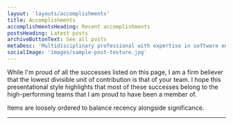 ```yaml
---
layout: 'layouts/accomplishments'
title: Accomplishments
accomplishmentsHeading: Recent accomplishments
postsHeading: Latest posts
archiveButtonText: See all posts
metaDesc: 'Multidisciplinary professional with expertise in software engineering, leadership, and education.'
socialImage: 'images/sample-post-texture.jpg'
---
```


While I'm proud of all the successes listed on this page, I am a firm believer that the lowest divisible unit of contribution is that of your team. I hope this presentational style highlights that most of these successes belong to the high-performing teams that I am proud to have been a member of.

Items are loosely ordered to balance recency alongside significance.

---
